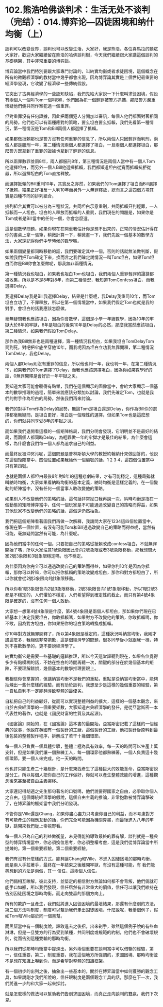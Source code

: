 # 102.熊浩哈佛谈判术：生活无处不谈判（完结）：014.博弈论—囚徒困境和纳什均衡（上）

談判可以改變世界，談判也可以改變生活，大家好，我是熊浩，各位喜馬拉的聽眾大家好，歡迎大家繼續留在熊浩的哈佛談判樹，今天我們繼續跟大家講這個談判的基礎構架，其中非常重要的博弈論。

博弈論當中我們特別要跟大家專門討論的，叫納實均衡或者求徒困境，這個概念在所有的微觀經濟學的教材當中幾乎都會出現，因為博弈論其實是上個世紀最重要的經濟學發現，它改變了經濟學一些傳統假設。

它突出了古典經濟學的一些認知缺陷，我們先給大家說一下什麼叫求徒困境，假設有兩個人一個叫Tom一個叫Bill，他們因為犯一個輕罪被警方抓捕，那麼警方嚴重懷疑他們倆共同作案犯過一個重罪。

但對重罪沒有任何證據，因此把兩個犯人分開加以審訊，每個人他們都面對著相同的局勢，他們也可以有兩種應對的策略，要么坦白要么抵賴，我們先看第一種情況，第一種情況是Tom和Bill兩個人都選擇了抵賴。

如果都做抵賴那也是警方沒有任何重罪的信息了，所以兩個人只因輕罪而判刑，兩個人都是服刑一年，第二種情況兩個人都選擇了坦白，一旦兩個人都選擇坦白，那麼警方既拿到了重罪的證據也拿到了輕罪的信息。

所以兩罪數罪並罰8年，兩人都服刑8年，第三種情況是兩個人當中有一個人Tom他選擇坦白，而另外一個人Bill他選擇抵賴，我們都知道坦白從寬而抵賴抗拒從嚴，所以選擇坦白的Tom直接釋放。

而選擇抵賴的Bill重判10年，其實反之亦然，如果我們的Tom選擇了坦白而Bill選擇了抵賴，結果正好相反一人判10年而另外一人無罪釋放，總而言之這四個方塊其實是四種不同的排列組合。

排列組合其實可以被分為三種狀況，共同坦白示意重刑，共同抵賴只判輕罪，一人抵賴而一人坦白，坦白的人釋放而抵賴的人重罰，我們現在的問題是，如果你是Tom或者是Bill當中的任何一個，你會怎麼選。

這是個數學問題，如果你現在在開車我估計你是想不出來的，正常的情況估計得在你的書桌上拿一張筆，稍微計算一下，稍微畫一下，我們先說一個基本的數學方法，大家還記得你們中學時候的數學嗎。

如果兩個變量都同時移動的話，我們要確定其中一個，否則的話就無法做判斷，假如說我們把Tom確定下來，換而言之我們確定說情況一叫Tom坦白，如果Tom坦白而你是Bill你會怎麼做呢，那我無非兩種情況。

第一種情況我也坦白，如果我也坦白Tom也坦白，我們兩個人重罪輕罪的證據都被收集，所以是不是8年對8年，而第二種情況，我知道TomConfess坦白，而我選擇Delay。

我選擇Delay我是Bill我選擇Delay，結果是什麼呢，我Delay我重罰10年，而Tom坦白立功了，不罪釋放，所以在第一個情境當中，如果我們假定Tom也就是我的對手，會坦白的話我應該怎麼做。

毫無疑問我也應該坦白，因為你會數學，這個是小學一年級數學，因為10年的牢獄大於8年的牢獄，8年是坦白的後果10年是Delay的必然，那麼我當然應該坦白，第二種情況，如果我們假設TomDelay。

那作為我Bill無非也是兩種選擇，第一種情況我坦白，如果我坦白TomDelayTom罰到死，對吧把牢底坐穿他10年，而我呢因為坦白立功我無罪開釋，第二種情況TomDelay，我也Delay。

兩個人都Delay則沒有重罪的信息，所以他也判一年，我也判一年，在第二種情況下，如果我們的Tom選擇了Delay，而我也應該選擇坦白，因為你如果數學好的話，0無罪開釋是會好於一年牢獄之災。

我知道大家可能會聽得有點暈，我們在這個顯示的圖像當中，會給大家顯示一個基本的數學推理的過程，簡單來說應該分類加以討論，我們先確定Tom，也就是我們的對手作為坦白的局勢，然後我們再來討論。

我們的對手Tom作為Delay的局勢，無論Tom是坦白還是Delay，你作為Bill你的選擇都毫無疑問，是坦白更好，坦白是一個理性的選擇，但如果Tom也是這麼想的，你們就共同享受8年的牢獄之災。

而如果我們退開看這樣的一個矩陣格局，我們分明會發現，它明明並不是最好的結局，而兩個人都同時Delay，為輕罪做一年的牢獄才是最佳的結果，為什麼會這樣，為什麼會我們每一個人都為追求自己的利益。

而最終反被沖冥污呢，這個問題是普林斯頓大學的教授約翰納什來做回答的，他說在這個矩陣當中，四個位置如果我給他一個編號的話，1 2 3 4，這四個位置當中只有第四號。

也就是兩個人都坦白最後8年對8年的這種悲劇結果，才有可能穩定，這種局勢就叫納時均衡，大家如果看納時均衡的基本定義，納時均衡是這樣定義的，在一個變動的矩陣當中，沒有任何一個當事人敢改變他的策略。

如果別人不改變他們的策略的話，這句話非常拗口我再說一次，納時均衡是指在一個動態的矩陣博弈當中，任何一個玩家是不可能通過改變自己的策略而得益，如果其他玩家不改變他們的策略的話，這個還仍然抽象。

我們把這個矩陣看著圖我們再做一次解釋，我請問大家在1234這四個位置當中，像現在第一個位置，有沒有可能Tom和Bill通過改變自己的策略而得益呢，當然有可能，毫無疑問當然有可能，為什麼呢。

因為他們當中的任何一個，只要把自己的策略從抵賴改成confess坦白，不就無罪開始了嗎，所以大家注意1號象限因此會向2號象限或者3號象限移動，那我想問大家2號3象限和3號象限穩定嗎，也不穩定。

為什麼因為你完全可以通過改變自己的策略而得益，如果你判10年是因為你抵賴，那你可以幹嘛，你可以把你抵賴的策略改變成坦白，那你和對方都坦白了，所以你就會從2號3象限向1號1象限移動。

所以你看1號3象限會向2號3象限移動，2號3象限會向1號1象限移動，所以1號2號3都是不穩定的，人們懼怕不穩定，人們希望得到確定性的截止，而只有第4號4象限是確定的，沒有任何一個人敢動。

大家想一想第4號4象限是什麼，第4號4象限是兩個人都坦白，那如果你們現在已經基本上決定我要坦白，你敢抵賴嗎，如果對方不改變他的策略，你敢抵賴嗎，你不敢，因為對方坦白，你如果把你的坦白策略轉換成抵賴。

你10年對方就無罪開釋了，所以第4象限是穩定的，這種狀況叫納實均衡，我剛才講這麼多，我相信非常抱歉，這是個經濟學的問題，很多同學從小就跟我一樣，特別不喜歡數學的，更不要說經濟學了。

納實均衡它是需要一些基礎的邏輯推理，所以今天這堂課聽到現在，如果各位覺得多少有點模糊的話，不妨在空白的時間再聽一次，關鍵的部分在於幾個基本的矩陣，不要理解錯誤，幾個基本的數學推理要跟上。

我相信你會掌握的，但講納實均衡不是我們的重點，重點是從納實均衡當中，能夠抽煉出一些什麼樣的經驗，而有助於談判，我想至少是這樣的幾個重要的經驗，第一自私自利不一定能夠導致整體的最優劣。

自私把自己的利益顧好，從而可以實現整體利益的擴大，這樣的一個基本觀念，來自於古典經濟學的一個重要架數，大家知道古典經濟學的發任，是從亞當斯密一本代表性的著作，也就是《國民財富的性質及其起源》。

《國富論》開始的，在《國富論》這本書的最開始，亞當斯密記載了這樣的一個經典的故事，他說在英國有一個製針的工廠，這個製針的工廠，他把製針從原料到最後包裝的整體製作程序，拆解成了若干十幾個環節。

每一個人只負責一個具體步驟，整體上極為具有效率，每一天的時間可以生產上萬支針，但是如果我們讓一個熟練工人，每一個環節他都熟練著，一個人負責這十幾個環節，要一個人來完成，他一天的時間。

他也許只能生產二十幾根針，是什麼東西產生了這種巨大的效能革命，亞當斯密說是分工，所以每個人把你自己的工作做好，你就可以產生整體效能的增進，這種觀念後來甚至被自由主義挪移。

大家還記得胡適之先生那句著名的口號嗎，他們說要得國家之自由，必爭取你個人之自由，這個傳統經濟學的假說，這個自由主義的推論，非常抱歉被博弈論擊破了，在博弈論的框架當中我們分明發現。

不管你是Ville還是Chang，如果你盡心盡力只考慮你自己的利益，而不考慮對方有可能產生的相應互動的話，你們完全可能因為機關算盡，而最後進入八年的牢獄，跳開來我們從上帝視野看。

每一個人只為自己的利益做衡量，未見得能夠導致最終的罪有解，談判就是一種典型的博弈情境當中，你必須換位思考，你必須整權考慮，這是我們從博弈論當中所提煉的，第一個重要經驗，第二個重要經驗。

我們有沒有什麼樣的方式，能夠讓Chang和Ville，不進入囚徒困境的那時均衡，而是兩人手拉著手，最終在一年結束之後離開牢獄，有沒有這種可能，有 我們能夠想到的方法是兩個，其一 信任，這兩個人信任。

他們倆相互瞭解，彼此支持，並堅定的相信對方無論如何都不會背叛，他們倆就可能手口如瓶，所以我們發現，信任居然有非常重大的價值，信任可以讓我們維持在告別囚徒困境之那時均衡，而走向雙贏的那個方向上。

所有的欺詐一旦產生，我們就將進入囚徒困境的最壞結果，那還有什麼別的方法，第二個方法叫制度，制度可以幫助我們走出囚徒困境，什麼說呢，我舉個例子，假如Tom和Ville屬於同一個黑幫。

而黑幫當中有一個制度說，誰敢進去之後招，出來剁手，雖然這個例子說的有些血淋淋，但是一旦雙方的行為受到某種，共同制度或規範的約制，他們也不會破壞規則，從而告別這種雙輸的那時均衡。

所以我們從那時均衡當中提煉出，另外兩個重要在談判當中可以借鑒的經驗，第一，信任重要，第二，制度重要，我在這個地方所強調的，求圖困境、那時均衡並不是想在知識上嚇到你，而是希望對整體的知識框架。

有一個初步的出列之後，抽象出一些基本的，關於在博弈論當中如何獲勝的觀念工具，如果說剛才我們所說的，信任跟制度是兩個觀念工具的話，那麼在下一次，我們將進一步的和大家一起來探討。

就是怎麼樣的做法可以幫助我們告別求圖困境，而真正走向談判的雙贏，我們下次見。